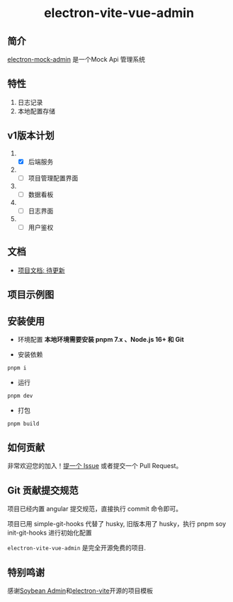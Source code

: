 <div align="center">
	<h1>electron-vite-vue-admin</h1>
</div>

## 简介

[electron-mock-admin](https://github.com/lixin59/electron-mock-api) 是一个Mock Api 管理系统

## 特性
1. 日志记录
2. 本地配置存储

## v1版本计划
1. - [x] 后端服务
2. - [ ] 项目管理配置界面
3. - [ ] 数据看板
4. - [ ] 日志界面
5. - [ ] 用户鉴权

## 文档

- [项目文档: 待更新](https://github.com/lixin59/electron-mock-api)

## 项目示例图

## 安装使用

- 环境配置
	**本地环境需要安装 pnpm 7.x 、Node.js 16+ 和 Git**

- 安装依赖

```bash
pnpm i
```

- 运行

```bash
pnpm dev
```

- 打包

```bash
pnpm build
```

## 如何贡献

非常欢迎您的加入！[提一个 Issue](https://github.com/lixin59/electron-mock-api/issues) 或者提交一个 Pull Request。

## Git 贡献提交规范

项目已经内置 angular 提交规范，直接执行 commit 命令即可。

项目已用 simple-git-hooks 代替了 husky, 旧版本用了 husky，执行 pnpm soy init-git-hooks 进行初始化配置

`electron-vite-vue-admin` 是完全开源免费的项目.

## 特别鸣谢

感谢[Soybean Admin](https://github.com/honghuangdc/soybean-admin)和[electron-vite](https://github.com/electron-vite/electron-vite-vue)开源的项目模板
